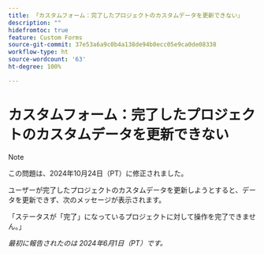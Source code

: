 ```yaml
---
title: 「カスタムフォーム：完了したプロジェクトのカスタムデータを更新できない」
description: ""
hidefromtoc: true
feature: Custom Forms
source-git-commit: 37e53a6a9c0b4a138de94b0ecc05e9ca0de08338
workflow-type: ht
source-wordcount: '63'
ht-degree: 100%

---
```



# カスタムフォーム：完了したプロジェクトのカスタムデータを更新できない

>[!NOTE]
>
>この問題は、2024年10月24日（PT）に修正されました。

ユーザーが完了したプロジェクトのカスタムデータを更新しようとすると、データを更新できず、次のメッセージが表示されます。

「ステータスが「完了」になっているプロジェクトに対して操作を完了できません。」

_最初に報告されたのは 2024年6月1日（PT）です。_
